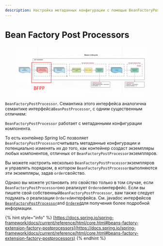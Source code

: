 ```yaml
---
description: Настройка метаданных конфигурации с помощью BeanFactoryPostProcessor
---
```


# Bean Factory Post Processors

<figure><img src="../.gitbook/assets/image (5).png" alt=""><figcaption></figcaption></figure>

`BeanFactoryPostProcessor`. Семантика этого интерфейса аналогична семантике интерфейса`BeanPostProcessor`, с одним существенным отличием:

`BeanFactoryPostProcessor` работает с метаданными конфигурации компонента.&#x20;

То есть контейнер Spring IoC позволяет  `BeanFactoryPostProcessor`считывать метаданные конфигурации и потенциально изменять их _до_ того, как контейнер создаст экземпляры любых компонентов, отличных от `BeanFactoryPostProcessor`экземпляров.

Вы можете настроить несколько `BeanFactoryPostProcessor`экземпляров и управлять порядком, в котором `BeanFactoryPostProcessor`выполняются эти экземпляры, задав `order`свойство.&#x20;

Однако вы можете установить это свойство только в том случае, если `BeanFactoryPostProcessor`оно реализует `Ordered`интерфейс. Если вы пишете свой собственный`BeanFactoryPostProcessor`, вам также следует подумать о реализации `Ordered`интерфейса. См. javadoc интерфейсов [`BeanFactoryPostProcessor`](https://docs.spring.io/spring-framework/docs/6.0.4/javadoc-api/org/springframework/beans/factory/config/BeanFactoryPostProcessor.html)and [`Ordered`](https://docs.spring.io/spring-framework/docs/6.0.4/javadoc-api/org/springframework/core/Ordered.html)для получения более подробной информации.

{% hint style="info" %}
[https://docs.spring.io/spring-framework/docs/current/reference/html/core.html#beans-factory-extension-factory-postprocessors](https://docs.spring.io/spring-framework/docs/current/reference/html/core.html#beans-factory-extension-factory-postprocessors)
{% endhint %}
